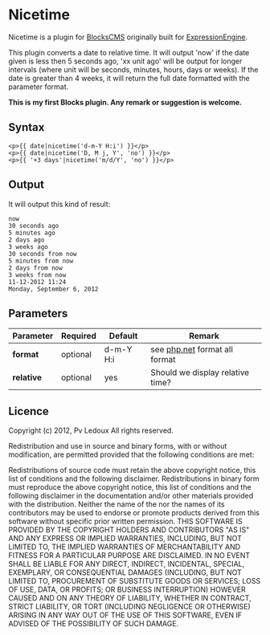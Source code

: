 # Nicetime


Nicetime is a plugin for [BlocksCMS](http://blockscms.com/) originally built for [ExpressionEngine](https://github.com/pvledoux/Nice_time.ee2_addon).  

This plugin converts a date to relative time. It will output 'now' if the date given is less then 5 seconds ago, 'xx unit ago' will be output for longer intervals (where unit will be seconds, minutes, hours, days or weeks). If the date is greater than 4 weeks, it will return the full date formatted with the parameter format.

**This is my first Blocks plugin. Any remark or suggestion is welcome.**

## Syntax

	<p>{{ date|nicetime('d-m-Y H:i') }}</p>
	<p>{{ date|nicetime('D, M j, Y', 'no') }}</p>
	<p>{{ '+3 days'|nicetime('m/d/Y', 'no') }}</p>
    
    
## Output

It will output this kind of result:

    now
    30 seconds ago
    5 minutes ago
    2 days ago
    3 weeks ago
    30 seconds from now
    5 minutes from now
    2 days from now
    3 weeks from now
    11-12-2012 11:24
    Monday, September 6, 2012
    
    
## Parameters


<table>
<thead>
<tr>
<th> Parameter </th>
<th> Required </th>
<th> Default </th>
<th> Remark </th>
</tr>
</thead>
<tbody>
<tr>
<td><strong>format</strong> </td>
<td> optional </td>
<td> d-m-Y H:i </td>
<td> see <a href="http://php.net/manual/en/function.date.php">php.net</a> format all format</td>
</tr>
<tr>
<td><strong>relative</strong> </td>
<td> optional </td>
<td> yes </td>
<td> Should we display relative time?</td>
</tr>
</tbody>
</table>

 

## Licence
Copyright (c) 2012, Pv Ledoux All rights reserved.

Redistribution and use in source and binary forms, with or without modification, are permitted provided that the following conditions are met:

Redistributions of source code must retain the above copyright notice, this list of conditions and the following disclaimer.
Redistributions in binary form must reproduce the above copyright notice, this list of conditions and the following disclaimer in the documentation and/or other materials provided with the distribution.
Neither the name of the nor the names of its contributors may be used to endorse or promote products derived from this software without specific prior written permission.
THIS SOFTWARE IS PROVIDED BY THE COPYRIGHT HOLDERS AND CONTRIBUTORS "AS IS" AND ANY EXPRESS OR IMPLIED WARRANTIES, INCLUDING, BUT NOT LIMITED TO, THE IMPLIED WARRANTIES OF MERCHANTABILITY AND FITNESS FOR A PARTICULAR PURPOSE ARE DISCLAIMED. IN NO EVENT SHALL BE LIABLE FOR ANY DIRECT, INDIRECT, INCIDENTAL, SPECIAL, EXEMPLARY, OR CONSEQUENTIAL DAMAGES (INCLUDING, BUT NOT LIMITED TO, PROCUREMENT OF SUBSTITUTE GOODS OR SERVICES; LOSS OF USE, DATA, OR PROFITS; OR BUSINESS INTERRUPTION) HOWEVER CAUSED AND ON ANY THEORY OF LIABILITY, WHETHER IN CONTRACT, STRICT LIABILITY, OR TORT (INCLUDING NEGLIGENCE OR OTHERWISE) ARISING IN ANY WAY OUT OF THE USE OF THIS SOFTWARE, EVEN IF ADVISED OF THE POSSIBILITY OF SUCH DAMAGE.